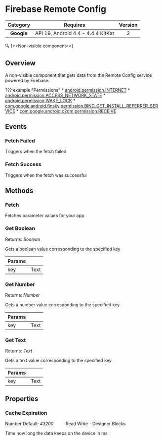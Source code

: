 # Firebase Remote Config

| Category | Requires | Version |
|:--------:|:-------:|:--------:|
|**Google**|<span class="chip chip-any">API 19, Android 4.4 - 4.4.4 KitKat</span>|<span class="chip chip-number">2</span>|

:mag: {>>Non-visible component<<}

## Overview

A non-visible component that gets data from the Remote Config service powered by Firebase.

??? example "Permissions"
    * [android.permission.INTERNET](https://developer.android.com/reference/android/Manifest.permission.html#INTERNET)
    * [android.permission.ACCESS_NETWORK_STATE](https://developer.android.com/reference/android/Manifest.permission.html#ACCESS_NETWORK_STATE)
    * [android.permission.WAKE_LOCK](https://developer.android.com/reference/android/Manifest.permission.html#WAKE_LOCK)
    * [com.google.android.finsky.permission.BIND_GET_INSTALL_REFERRER_SERVICE](https://developer.android.com/reference/android/Manifest.permission.html#com.google.android.finsky.permission.BIND_GET_INSTALL_REFERRER_SERVICE)
    * [com.google.android.c2dm.permission.RECEIVE](https://developer.android.com/reference/android/Manifest.permission.html#com.google.android.c2dm.permission.RECEIVE)


## Events

### Fetch Failed

Triggers when the fetch failed

<div class="block" ai2-block="event" not-rendered="true" value="%7B%22componentName%22:%20%22Firebase%20Remote%20Config%22,%20%22name%22:%20%22Fetch%20Failed%22,%20%22params%22:%20%5B%5D%7D"></div>


### Fetch Success

Triggers when the fetch was successful

<div class="block" ai2-block="event" not-rendered="true" value="%7B%22componentName%22:%20%22Firebase%20Remote%20Config%22,%20%22name%22:%20%22Fetch%20Success%22,%20%22params%22:%20%5B%5D%7D"></div>


## Methods

### Fetch

Fetches parameter values for your app

<div class="block" ai2-block="method" not-rendered="true" value="%7B%22componentName%22:%20%22Firebase%20Remote%20Config%22,%20%22name%22:%20%22Fetch%22,%20%22output%22:%20false,%20%22params%22:%20%5B%5D%7D"></div>


### Get Boolean

<span class="chip chip-boolean">Returns: <i>Boolean</i></span> 

Gets a boolean value corresponding to the specified key

<div class="block" ai2-block="method" not-rendered="true" value="%7B%22componentName%22:%20%22Firebase%20Remote%20Config%22,%20%22name%22:%20%22Get%20Boolean%22,%20%22output%22:%20true,%20%22params%22:%20%5B%22key%22%5D%7D"></div>


| Params | []() |
|--------|------|
|key|<span class="chip chip-text">Text</span>|


### Get Number

<span class="chip chip-number">Returns: <i>Number</i></span> 

Gets a number value corresponding to the specified key

<div class="block" ai2-block="method" not-rendered="true" value="%7B%22componentName%22:%20%22Firebase%20Remote%20Config%22,%20%22name%22:%20%22Get%20Number%22,%20%22output%22:%20true,%20%22params%22:%20%5B%22key%22%5D%7D"></div>


| Params | []() |
|--------|------|
|key|<span class="chip chip-text">Text</span>|


### Get Text

<span class="chip chip-text">Returns: <i>Text</i></span> 

Gets a text value corresponding to the specified key

<div class="block" ai2-block="method" not-rendered="true" value="%7B%22componentName%22:%20%22Firebase%20Remote%20Config%22,%20%22name%22:%20%22Get%20Text%22,%20%22output%22:%20true,%20%22params%22:%20%5B%22key%22%5D%7D"></div>


| Params | []() |
|--------|------|
|key|<span class="chip chip-text">Text</span>|


## Properties

### Cache Expiration

<span class="chip chip-number">Number</span><span style="user-select: none;">&nbsp;</span><span class="chip chip-number">Default: <i>43200</i></span><span style="user-select: none;">&nbsp;&nbsp;&nbsp;&nbsp;&nbsp;&nbsp;&nbsp;&nbsp;&nbsp;&nbsp;</span><span class="chip chip-rw">Read</span><span style="user-select: none;">&nbsp;</span><span class="chip chip-rw">Write</span><span style="user-select: none;">&nbsp;</span>-<span style="user-select: none;">&nbsp;</span><span class="chip chip-bd">Designer</span><span style="user-select: none;">&nbsp;</span><span class="chip chip-bd">Blocks</span><span style="user-select: none;">&nbsp;</span>

Time how long the data keeps on the device in ms

<div class="block" ai2-block="property" not-rendered="true" value="%7B%22componentName%22:%20%22Firebase%20Remote%20Config%22,%20%22name%22:%20%22Cache%20Expiration%22,%20%22getter%22:%20true%7D"></div>
<div class="block" ai2-block="property" not-rendered="true" value="%7B%22componentName%22:%20%22Firebase%20Remote%20Config%22,%20%22name%22:%20%22Cache%20Expiration%22,%20%22getter%22:%20false%7D"></div>
